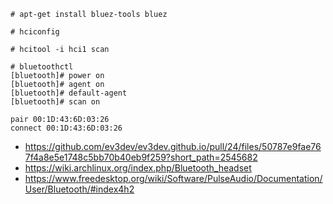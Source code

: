 ```
# apt-get install bluez-tools bluez
```


```
# hciconfig
```

```
# hcitool -i hci1 scan
```

```
# bluetoothctl
[bluetooth]# power on
[bluetooth]# agent on
[bluetooth]# default-agent
[bluetooth]# scan on

pair 00:1D:43:6D:03:26
connect 00:1D:43:6D:03:26
```

- https://github.com/ev3dev/ev3dev.github.io/pull/24/files/50787e9fae767f4a8e5e1748c5bb70b40eb9f259?short_path=2545682
- https://wiki.archlinux.org/index.php/Bluetooth_headset
- https://www.freedesktop.org/wiki/Software/PulseAudio/Documentation/User/Bluetooth/#index4h2

